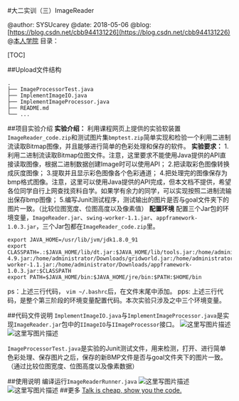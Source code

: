 ﻿#大二实训（三）ImageReader

@author: SYSUcarey
@date: 2018-05-06
@blog: [https://blog.csdn.net/cbb944131226](https://blog.csdn.net/cbb944131226)
@[本人学院](http://sdcs.sysu.edu.cn/)
目录：
	
[TOC]

##Upload文件结构
```
.
├── ImageProcessorTest.java
├── ImplementImageIO.java
├── ImplementImageProcessor.java
├── README.md
└── ...
```
##项目实验介绍
**实验介绍：**
利用课程网页上提供的实验软装置`ImageReader_code.zip`和测试图片集`bmptest.zip`简单实现和检验一个利用二进制流读取Bitmap图像，并且能够进行简单的色彩处理和保存的软件。
**实验要求：**
1.利用二进制流读取Bitmap位图文件。注意，这里要求不能使用Java提供的API直接读取图像，根据二进制数据创建Image时可以使用API；
2.把读取彩色图像转换成灰度图像；
3.提取并且显示彩色图像各个色彩通道；
4.把处理完的图像保存为bmp格式图像。注意，这里可以使用Java提供的API完成，但本文档不提供，希望各位同学自行上网查找资料自学。如果学有余力的同学，可以实现按照二进制流输出保存bmp图像；
5.编写Junit测试程序，测试输出的图片是否与goal文件夹下的图片一致。（比较位图宽度、位图高度以及像素值）
**配置环境**
配置三个Jar包的环境变量，`ImageReader.jar`、`swing-worker-1.1.jar`、`appframework-1.0.3.jar`，三个Jar包都在`ImageReader_code.zip`里。
```
export JAVA_HOME=/usr/lib/jvm/jdk1.8.0_91
export CLASSPATH=.:$JAVA_HOME/lib/dt.jar:$JAVA_HOME/lib/tools.jar:/home/administrator/Downloads/junit-4.9.jar:/home/administrator/Downloads/gridworld.jar:/home/administrator/Downloads/ImageReader.jar:/home/administrator/Downloads/swing-worker-1.1.jar:/home/administrator/Downloads/appframework-1.0.3.jar:$CLASSPATH
export PATH=$JAVA_HOME/bin:$JAVA_HOME/jre/bin:$PATH:$HOME/bin
```
ps：上述三行代码， `vim ~/.bashrc`后，在文件末尾中添加。
pps: 上述三行代码，是整个第三阶段的环境变量配置代码。本次实验只涉及之中三个环境变量。

##代码文件说明
`ImplementImageIO.java`与`ImplementImageProcessor.java`是实现`ImageReader.jar`包中的`IImageIO`与`IImageProcessor`接口。
![这里写图片描述](https://img-blog.csdn.net/20180506165449112?watermark/2/text/aHR0cHM6Ly9ibG9nLmNzZG4ubmV0L2NiYjk0NDEzMTIyNg==/font/5a6L5L2T/fontsize/400/fill/I0JBQkFCMA==/dissolve/70)
![这里写图片描述](https://img-blog.csdn.net/20180506165500410?watermark/2/text/aHR0cHM6Ly9ibG9nLmNzZG4ubmV0L2NiYjk0NDEzMTIyNg==/font/5a6L5L2T/fontsize/400/fill/I0JBQkFCMA==/dissolve/70)

`ImageProcessorTest.java`是实验的Junit测试文件，用来检测，打开、进行简单色彩处理、保存图片之后，保存的新BMP文件是否与goal文件夹下的图片一致。（通过比较位图宽度、位图高度以及像素数据）

##使用说明
编译运行`ImageReaderRunner.java`
![这里写图片描述](https://img-blog.csdn.net/20180506170450323?watermark/2/text/aHR0cHM6Ly9ibG9nLmNzZG4ubmV0L2NiYjk0NDEzMTIyNg==/font/5a6L5L2T/fontsize/400/fill/I0JBQkFCMA==/dissolve/70)
![这里写图片描述](https://img-blog.csdn.net/20180506170502827?watermark/2/text/aHR0cHM6Ly9ibG9nLmNzZG4ubmV0L2NiYjk0NDEzMTIyNg==/font/5a6L5L2T/fontsize/400/fill/I0JBQkFCMA==/dissolve/70)
##更多
[Talk is cheap, show you the code.](https://github.com/SYSUcarey/Software-Development-Training2)